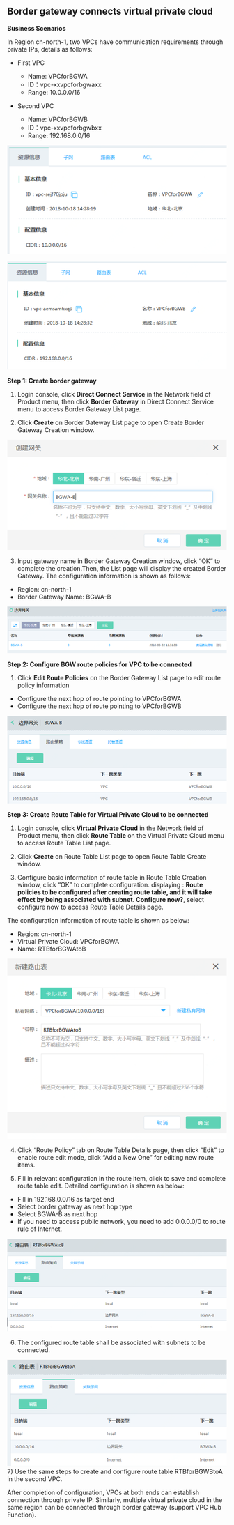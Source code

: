 ##  **Border gateway connects virtual private cloud**

**Business Scenarios**

In Region cn-north-1, two VPCs have communication requirements through private IPs, details as follows:

- First VPC

  - Name: VPCforBGWA
  - ID：vpc-xxvpcforbgwaxx
  - Range: 10.0.0.0/16

- Second VPC

  - Name: VPCforBGWB
  - ID：vpc-xxvpcforbgwbxx
  - Range: 192.168.0.0/16

![](/image/Networking/Virtual-Private-Cloud/Getting-Started/Border-Gateway-Connects-VPC/Step1-1.png)

![](/image/Networking/Virtual-Private-Cloud/Getting-Started/Border-Gateway-Connects-VPC/Step1-2.png)

**Step 1: Create border gateway**

1) Login console, click **Direct Connect Service** in the Network field of Product menu, then click **Border Gateway** in Direct Connect Service menu to access Border Gateway List page.

2) Click **Create** on Border Gateway List page to open Create Border Gateway Creation window.

![](/image/Networking/Virtual-Private-Cloud/Getting-Started/Border-Gateway-Connects-VPC/Step2-1.png)

3) Input gateway name in Border Gateway Creation window, click “OK” to complete the creation.Then, the List page will display the created Border Gateway. The configuration information is shown as follows:

- Region: cn-north-1
- Border Gateway Name: BGWA-B

![](/image/Networking/Virtual-Private-Cloud/Getting-Started/Border-Gateway-Connects-VPC/Step2-2.png)

**Step 2: Configure BGW route policies for VPC to be connected**

1) Click **Edit Route Policies** on the Border Gateway List page to edit route policy information

- Configure the next hop of route pointing to VPCforBGWA
- Configure the next hop of route pointing to VPCforBGWB

![](/image/Networking/Virtual-Private-Cloud/Getting-Started/Border-Gateway-Connects-VPC/Step3-1.png)

**Step 3: Create Route Table for Virtual Private Cloud to be connected**

1) Login console, click **Virtual Private Cloud** in the Network field of Product menu, then click **Route Table** on the Virtual Private Cloud menu to access Route Table List page.

2) Click **Create** on Route Table List page to open Route Table Create window.

3) Configure basic information of route table in Route Table Creation window, click “OK” to complete configuration. displaying : **Route policies to be configured after creating route table, and it will take effect by being associated with subnet. Configure now?**, select configure now to access Route Table Details page.

The configuration information of route table is shown as below:

- Region: cn-north-1
- Virtual Private Cloud: VPCforBGWA
- Name: RTBforBGWAtoB

![](/image/Networking/Virtual-Private-Cloud/Getting-Started/Border-Gateway-Connects-VPC/Step4-1.png) 

4) Click “Route Policy” tab on Route Table Details page, then click “Edit” to enable route edit mode, click “Add a New One” for editing new route items.

5) Fill in relevant configuration in the route item, click to save and complete route table edit. Detailed configuration is shown as below:

- Fill in 192.168.0.0/16 as target end
- Select border gateway as next hop type
- Select BGWA-B as next hop
- If you need to access public network, you need to add 0.0.0.0/0 to route rule of Internet.

![](/image/Networking/Virtual-Private-Cloud/Getting-Started/Border-Gateway-Connects-VPC/Step4-2.png)

6) The configured route table shall be associated with subnets to be connected.

![](/image/Networking/Virtual-Private-Cloud/Getting-Started/Border-Gateway-Connects-VPC/Step4-3.png) 
7) Use the same steps to create and configure route table RTBforBGWBtoA in the second VPC.

After completion of configuration, VPCs at both ends can establish connection through private IP. Similarly, multiple virtual private cloud in the same region can be connected through border gateway (support VPC Hub Function).
